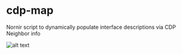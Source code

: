 # cdp-map
Nornir script to dynamically populate interface descriptions via CDP Neighbor info

![alt text](https://github.com/IPvZero/cdp-map/blob/master/cdp4.png?raw=true)
